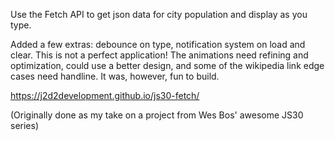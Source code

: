 Use the Fetch API to get json data for city population and display as you type.

Added a few extras: debounce on type, notification system on load and clear.  This is not a perfect application!  The animations need refining and optimization, could use a better design, and some of the wikipedia link edge cases need handline.  It was, however, fun to build.

https://j2d2development.github.io/js30-fetch/

(Originally done as my take on a project from Wes Bos' awesome JS30 series)
